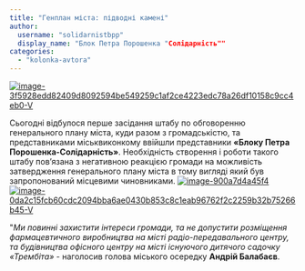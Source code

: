 ```yaml
---
title: "Генплан міста: підводні камені"
author: 
  username: "solidarnistbpp"
  display_name: "Блок Петра Порошенка "Солідарність""
categories: 
  - "kolonka-avtora"
---
```


[![image-3f5928edd82409d8092594be549259c1af2ce4223edc78a26df10158c9cc4eb0-V](https://mpz.brovary.org/wp-content/uploads/2015/04/image-3f5928edd82409d8092594be549259c1af2ce4223edc78a26df10158c9cc4eb0-V.jpg)](https://mpz.brovary.org/wp-content/uploads/2015/04/image-3f5928edd82409d8092594be549259c1af2ce4223edc78a26df10158c9cc4eb0-V.jpg)

Сьогодні відбулося перше засідання штабу по обговоренню генерального плану міста, куди разом з громадськістю, та представниками міськвиконкому ввійшли представники **«Блоку Петра Порошенка-Солідарність»**. Необхідність створення і роботи такого штабу пов’язана з негативною реакцією громади на можливість затвердження генерального плану міста в тому вигляді який був запропонований місцевими чиновниками. [![image-900a7d4a45f4](https://mpz.brovary.org/wp-content/uploads/2015/04/image-900a7d4a45f4.jpg) ](https://mpz.brovary.org/wp-content/uploads/2015/04/image-900a7d4a45f4.jpg)[![image-0da2c15fcb60cdc2094bba6ae0430b853c8c1eab96762f2c2259b32b75266b45-V](https://mpz.brovary.org/wp-content/uploads/2015/04/image-0da2c15fcb60cdc2094bba6ae0430b853c8c1eab96762f2c2259b32b75266b45-V.jpg)](https://mpz.brovary.org/wp-content/uploads/2015/04/image-0da2c15fcb60cdc2094bba6ae0430b853c8c1eab96762f2c2259b32b75266b45-V.jpg)

"_Ми повинні захистити інтереси громади, та не допустити розміщення фармацевтичного виробництва на місті радіо-передавального центру, та будівництва офісного центру на місті існуючого дитячого садочку «Трембіта»_ - наголосив голова міського осередку **Андрій Балабаєв**.
